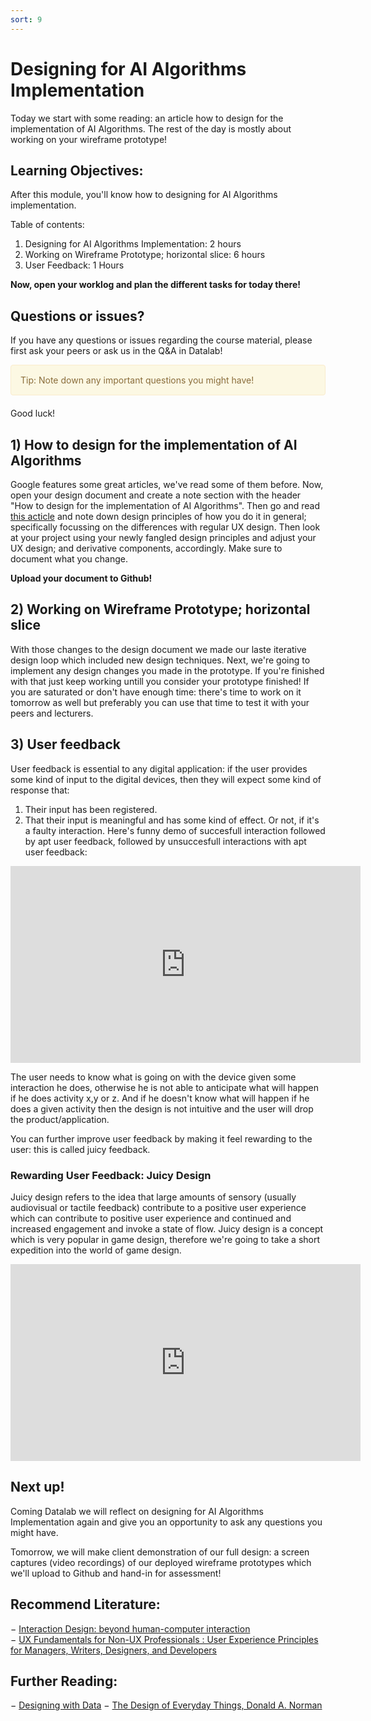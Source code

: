 ```yaml
---
sort: 9
---
```


# Designing for AI Algorithms Implementation
Today we start with some reading: an article how to design for the implementation of AI Algorithms. The rest of the day is mostly about working on your wireframe prototype!

## Learning Objectives:
After this module, you'll know how to designing for AI Algorithms implementation.

Table of contents:
1. Designing for AI Algorithms Implementation: 2 hours
2. Working on Wireframe Prototype; horizontal slice: 6 hours
3. User Feedback: 1 Hours

**Now, open your worklog and plan the different tasks for today there!**

## Questions or issues?
If you have any questions or issues regarding the course material, please first ask your peers or ask us in the Q&A in Datalab!

<div style="padding: 15px; border: 1px solid transparent; border-color: transparent; margin-bottom: 20px; border-radius: 4px; color: #8a6d3b;; background-color: #fcf8e3; border-color: #faebcc;">
Tip: Note down any important questions you might have!
 </div>

Good luck!


## 1) How to design for the implementation of AI Algorithms
Google features some great articles, we've read some of them before. Now, open your design document and create a note section with the header "How to design for the implementation of AI Algorithms". Then go and read [this acticle](https://design.google/library/simulating-intelligence/) and note down design principles of how you do it in general; specifically focussing on the differences with regular UX design. Then look at your project using your newly fangled design principles and adjust your UX design; and derivative components, accordingly. Make sure to document what you change.

**Upload your document to Github!**


## 2) Working on Wireframe Prototype; horizontal slice
With those changes to the design document we made our laste iterative design loop which included new design techniques. Next, we're going to implement any design changes you made in the prototype. If you're finished with that just keep working untill you consider your prototype finished!
If you are saturated or don't have enough time: there's time to work on it tomorrow as well but preferably you can use that time to test it with your peers and lecturers.

## 3) User feedback
User feedback is essential to any digital application: if the user provides some kind of input to the digital devices, then they will expect some kind of response that:
1. Their input has been registered.
2. That their input is meaningful and has some kind of effect. Or not, if it's a faulty interaction.
Here's funny demo of succesfull interaction followed by apt user feedback, followed by unsuccesfull interactions with apt user feedback:
<iframe width="560" height="315" src="https://www.youtube.com/embed/OAQ7l33UF3E" title="YouTube video player" frameborder="0" allow="accelerometer; autoplay; clipboard-write; encrypted-media; gyroscope; picture-in-picture" allowfullscreen></iframe>

The user needs to know what is going on with the device given some interaction he does, otherwise he is not able to anticipate what will happen if he does activity x,y or z. And if he doesn't know what will happen if he does a given activity then the design is not intuitive and the user will drop the product/application.

You can further improve user feedback by making it feel rewarding to the user: this is called juicy feedback.

### Rewarding User Feedback: Juicy Design
Juicy design refers to the idea that large amounts of sensory (usually audiovisual or tactile feedback) contribute to a positive user experience which can contribute to positive user experience and
continued and increased engagement and invoke a state of flow. Juicy design is a concept which is very popular in game design, therefore we're going to take a short expedition into the world of game design.
<iframe width="560" height="315" src="https://www.youtube.com/embed/Fy0aCDmgnxg" title="YouTube video player" frameborder="0" allow="accelerometer; autoplay; clipboard-write; encrypted-media; gyroscope; picture-in-picture" allowfullscreen></iframe>

## Next up!
Coming Datalab we will reflect on designing for AI Algorithms Implementation again and give you an opportunity to ask any questions you might have.

Tomorrow, we will make client demonstration of our full design: a screen captures (video recordings) of our deployed wireframe prototypes which we'll upload to Github and hand-in for assessment!


## Recommend Literature:
−	[Interaction Design: beyond human-computer interaction](https://login.proxy1.dom1.nhtv.nl/login?url=https://search.ebscohost.com/login.aspx?direct=true&db=cat01829a&AN=buas.303541695&site=eds-live)   
−	[UX Fundamentals for Non-UX Professionals : User Experience Principles for Managers, Writers, Designers, and Developers](https://login.proxy1.dom1.nhtv.nl/login?url=https://search.ebscohost.com/login.aspx?direct=true&db=edsebk&AN=1892077&site=eds-live)

## Further Reading:
−	[Designing with Data](http://shop.oreilly.com/product/0636920026228.do)
−	[The Design of Everyday Things, Donald A. Norman](https://login.proxy1.dom1.nhtv.nl/login?url=https://search.ebscohost.com/login.aspx?direct=true&db=cat01829a&AN=buas.393706974&site=eds-live)
